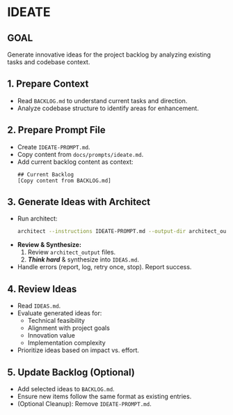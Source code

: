 # IDEATE

## GOAL
Generate innovative ideas for the project backlog by analyzing existing tasks and codebase context.

## 1. Prepare Context
- Read `BACKLOG.md` to understand current tasks and direction.
- Analyze codebase structure to identify areas for enhancement.

## 2. Prepare Prompt File
- Create `IDEATE-PROMPT.md`.
- Copy content from `docs/prompts/ideate.md`.
- Add current backlog content as context:
  ```
  ## Current Backlog
  [Copy content from BACKLOG.md]
  ```

## 3. Generate Ideas with Architect
- Run architect:
  ```bash
  architect --instructions IDEATE-PROMPT.md --output-dir architect_output --model gemini-2.5-pro-preview-03-25 --model o4-mini --model gpt-4.1 ./
  ```
- **Review & Synthesize:**
  1. Review `architect_output` files.
  2. ***Think hard*** & synthesize into `IDEAS.md`.
- Handle errors (report, log, retry once, stop). Report success.

## 4. Review Ideas
- Read `IDEAS.md`.
- Evaluate generated ideas for:
  - Technical feasibility
  - Alignment with project goals
  - Innovation value
  - Implementation complexity
- Prioritize ideas based on impact vs. effort.

## 5. Update Backlog (Optional)
- Add selected ideas to `BACKLOG.md`.
- Ensure new items follow the same format as existing entries.
- (Optional Cleanup): Remove `IDEATE-PROMPT.md`.

